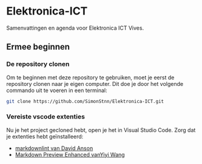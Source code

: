 # Elektronica-ICT

Samenvattingen en agenda voor Elektronica ICT Vives.

## Ermee beginnen

### De repository clonen

Om te beginnen met deze repository te gebruiken, moet je eerst de repository clonen naar je eigen computer. Dit doe je door het volgende commando uit te voeren in een terminal:

```bash
git clone https://github.com/SimonStnn/Elektronica-ICT.git
```

### Vereiste vscode extenties

Nu je het project gecloned hebt, open je het in Visual Studio Code. Zorg dat je extenties hebt geïnstalleerd:

- [markdownlint van David Anson](https://marketplace.visualstudio.com/items?itemName=DavidAnson)
- [Markdown Preview Enhanced vanYiyi Wang](https://marketplace.visualstudio.com/items?itemName=shd101wyy)

